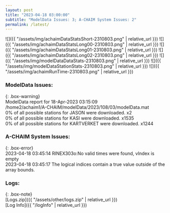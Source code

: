 ```yaml
---
layout: post
title: "2023-04-18 03:00:00"
subtitle: "ModelData Issues: 3; A-CHAIM System Issues: 2"
permalink: /latest/
---
```


![]({{ "/assets/img/achaimDataStatsShort-2310803.png" | relative_url }})
![]({{ "/assets/img/achaimDataStatsLong00-2310803.png" | relative_url }})
![]({{ "/assets/img/achaimDataStatsLong01-2310803.png" | relative_url }})
![]({{ "/assets/img/achaimDataStatsLong02-2310803.png" | relative_url }})
![]({{ "/assets/img/modelDataDataStats-2310803.png" | relative_url }})
![]({{ "/assets/img/modelDataStationStats-2310803.png" | relative_url }})
![]({{ "/assets/img/achaimRunTime-2310803.png" | relative_url }})


### ModelData Issues:  
  
{: .box-warning}  
 ModelData report for 18-Apr-2023 03:15:09   
 /home2/achaim1/A-CHAIM/modelData/2023/108/03/modelData.mat   
 0% of all possible stations for JASON were downloaded. x2   
 0% of all possible stations for KASI were downloaded. x1535   
 0% of all possible stations for KARTVERKET were downloaded. x1244   
  
### A-CHAIM System Issues:  
  
{: .box-error}  
2023-04-18 03:45:14 RINEX303o:No valid times were found, vIndex is empty  
2023-04-18 03:45:17 The logical indices contain a true value outside of the array bounds.  

### Logs:  
  
{: .box-note}  
[Logs.zip]({{ "/assets/other/logs.zip" | relative_url }})  
[Log Info]({{ "/logInfo" | relative_url }})  
